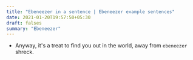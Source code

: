 ```yaml
---
title: "Ebeneezer in a sentence | Ebeneezer example sentences"
date: 2021-01-20T19:57:50+05:30
draft: falses
summary: "Ebeneezer"
---
```

- Anyway, it's a treat to find you out in the world, away from `ebeneezer` shreck.
                 
